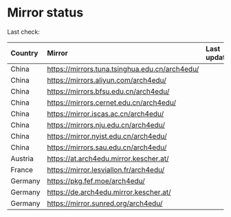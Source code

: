 <script src="./time.js"></script>
# Mirror status
Last check: <script type="text/javascript">localize(1721456846.9490502);</script>

|Country|Mirror|Last update|
|:------|:-----|:----------|
|China|https://mirrors.tuna.tsinghua.edu.cn/arch4edu/|<script type="text/javascript">localize(1721414002);</script>|
|China|https://mirrors.aliyun.com/arch4edu/|<script type="text/javascript">localize(1721414002);</script>|
|China|https://mirrors.bfsu.edu.cn/arch4edu/|<script type="text/javascript">localize(1721414002);</script>|
|China|https://mirrors.cernet.edu.cn/arch4edu/|<script type="text/javascript">localize(1721414002);</script>|
|China|https://mirror.iscas.ac.cn/arch4edu/|<script type="text/javascript">localize(1721414002);</script>|
|China|https://mirrors.nju.edu.cn/arch4edu/|<script type="text/javascript">localize(1721414002);</script>|
|China|https://mirror.nyist.edu.cn/arch4edu/|<script type="text/javascript">localize(1721414002);</script>|
|China|https://mirrors.sau.edu.cn/arch4edu/|<script type="text/javascript">localize(1721414002);</script>|
|Austria|https://at.arch4edu.mirror.kescher.at/|<script type="text/javascript">localize(1721414002);</script>|
|France|https://mirror.lesviallon.fr/arch4edu/|<script type="text/javascript">localize(1721414002);</script>|
|Germany|https://pkg.fef.moe/arch4edu/|<script type="text/javascript">localize(1721414002);</script>|
|Germany|https://de.arch4edu.mirror.kescher.at/|<script type="text/javascript">localize(1721414002);</script>|
|Germany|https://mirror.sunred.org/arch4edu/|<script type="text/javascript">localize(1721414002);</script>|

<script src="./tablefilter/tablefilter.js"></script>
<script src="./table.js"></script>